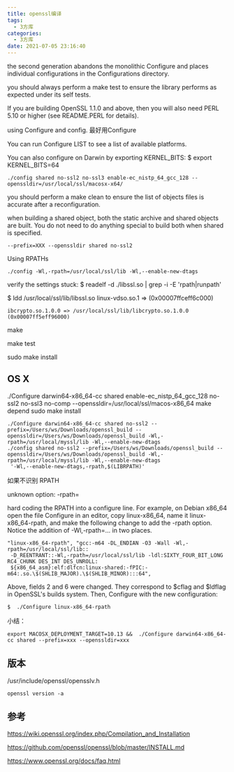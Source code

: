 ```yaml
---
title: openssl编译
tags:
  - 3方库
categories:
  - 3方库
date: 2021-07-05 23:16:40
---
```


the second generation abandons the monolithic Configure and places individual configurations in the Configurations directory.

you should always perform a make test to ensure the library performs as expected under its self tests.

If you are building OpenSSL 1.1.0 and above, then you will also need PERL 5.10 or higher (see README.PERL for details).


using Configure and config. 最好用Configure

You can run Configure LIST to see a list of available platforms.

You can also configure on Darwin by exporting KERNEL_BITS: $ export KERNEL_BITS=64

```
./config shared no-ssl2 no-ssl3 enable-ec_nistp_64_gcc_128 --openssldir=/usr/local/ssl/macosx-x64/
```

you should perform a make clean to ensure the list of objects files is accurate after a reconfiguration.

when building a shared object, both the static archive and shared objects are built. You do not need to do anything special to build both when shared is specified.

```
--prefix=XXX --openssldir shared no-ssl2 
```

Using RPATHs

```
./config -Wl,-rpath=/usr/local/ssl/lib -Wl,--enable-new-dtags
```

verify the settings stuck: $ readelf -d ./libssl.so | grep -i -E 'rpath|runpath'

$ ldd /usr/local/ssl/lib/libssl.so linux-vdso.so.1 => (0x00007ffceff6c000)

```
ibcrypto.so.1.0.0 => /usr/local/ssl/lib/libcrypto.so.1.0.0 (0x00007ff5eff96000)
```



make

make test

sudo make install

## OS X

./Configure darwin64-x86_64-cc shared enable-ec_nistp_64_gcc_128 no-ssl2 no-ssl3 no-comp --openssldir=/usr/local/ssl/macos-x86_64 make depend sudo make install



```
./Configure darwin64-x86_64-cc shared no-ssl2 --prefix=/Users/ws/Downloads/openssl_build --openssldir=/Users/ws/Downloads/openssl_build -Wl,-rpath=/usr/local/myssl/lib -Wl,--enable-new-dtags
./config shared no-ssl2 --prefix=/Users/ws/Downloads/openssl_build --openssldir=/Users/ws/Downloads/openssl_build -Wl,-rpath=/usr/local/myssl/lib -Wl,--enable-new-dtags
 '-Wl,--enable-new-dtags,-rpath,$(LIBRPATH)'
```

如果不识别 RPATH

unknown option: -rpath=

hard coding the RPATH into a configure line. For example, on Debian x86_64 open the file Configure in an editor, copy linux-x86_64, name it linux-x86_64-rpath, and make the following change to add the -rpath option. Notice the addition of -Wl,-rpath=... in two places.

```
"linux-x86_64-rpath", "gcc:-m64 -DL_ENDIAN -O3 -Wall -Wl,-rpath=/usr/local/ssl/lib::
 -D_REENTRANT::-Wl,-rpath=/usr/local/ssl/lib -ldl:SIXTY_FOUR_BIT_LONG RC4_CHUNK DES_INT DES_UNROLL:
 ${x86_64_asm}:elf:dlfcn:linux-shared:-fPIC:-m64:.so.\$(SHLIB_MAJOR).\$(SHLIB_MINOR):::64",
```

Above, fields 2 and 6 were changed. They correspond to $cflag and $ldflag in OpenSSL's builds system. Then, Configure with the new configuration:

```
$  ./Configure linux-x86_64-rpath
```

小结：

```
export MACOSX_DEPLOYMENT_TARGET=10.13 &&  ./Configure darwin64-x86_64-cc shared --prefix=xxx --openssldir=xxx
```

## 版本

/usr/include/openssl/opensslv.h

```
openssl version -a
```

## 参考

https://wiki.openssl.org/index.php/Compilation_and_Installation

https://github.com/openssl/openssl/blob/master/INSTALL.md

https://www.openssl.org/docs/faq.html
